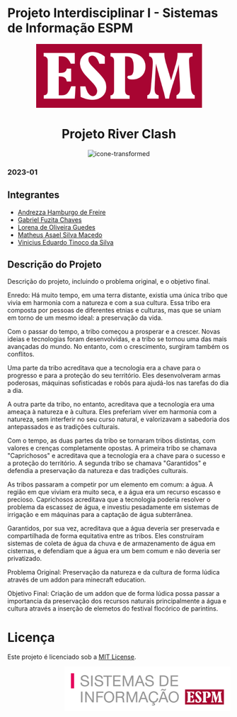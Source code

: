 # Projeto Interdisciplinar I - Sistemas de Informação ESPM

<p align="center">
    <a href="https://www.espm.br/cursos-de-graduacao/sistemas-de-informacao/"><img src="https://raw.githubusercontent.com/tech-espm/misc-template/main/logo.png" alt="Sistemas de Informação ESPM" style="width: 375px;"/></a>
</p>

<div align="center">

# Projeto River Clash

</div>

<p align="center">
  <img src="https://github.com/andrezzahfreire/minecraft-projeto-interdisciplinar/assets/100586467/aa7a4b77-ac4b-4f1e-8140-70e8eac0da17" alt="icone-transformed"
      width="200px">
</p>

### 2023-01

## Integrantes
- [Andrezza Hamburgo de Freire](https://github.com/andrezzahfreire)
- [Gabriel Fuzita Chaves](https://github.com/Garibaldo95)
- [Lorena de Oliveira Guedes](https://github.com/lohgdds1)
- [Matheus Asael Silva Macedo](https://github.com/M-asael)
- [Vinicius Eduardo Tinoco da Silva](https://github.com/Vinicius-eng20)

## Descrição do Projeto

Descrição do projeto, incluindo o problema original, e o objetivo final. 

Enredo:
Há muito tempo, em uma terra distante, existia uma única tribo que vivia em harmonia com a
natureza e com a sua cultura. Essa tribo era composta por pessoas de diferentes etnias e
culturas, mas que se uniam em torno de um mesmo ideal: a preservação da vida.

Com o passar do tempo, a tribo começou a prosperar e a crescer. Novas ideias e
tecnologias foram desenvolvidas, e a tribo se tornou uma das mais avançadas do mundo.
No entanto, com o crescimento, surgiram também os conflitos.

Uma parte da tribo acreditava que a tecnologia era a chave para o progresso e para a
proteção do seu território. Eles desenvolveram armas poderosas, máquinas sofisticadas e
robôs para ajudá-los nas tarefas do dia a dia.

A outra parte da tribo, no entanto, acreditava que a tecnologia era uma ameaça à natureza e
à cultura. Eles preferiam viver em harmonia com a natureza, sem interferir no seu curso
natural, e valorizavam a sabedoria dos antepassados e as tradições culturais.

Com o tempo, as duas partes da tribo se tornaram tribos distintas, com valores e crenças
completamente opostas. A primeira tribo se chamava "Caprichosos" e acreditava que a
tecnologia era a chave para o sucesso e a proteção do território. A segunda tribo se
chamava "Garantidos" e defendia a preservação da natureza e das tradições culturais.

As tribos passaram a competir por um elemento em comum: a água. A região em que viviam
era muito seca, e a água era um recurso escasso e precioso. Caprichosos acreditava que a
tecnologia poderia resolver o problema da escassez de água, e investiu pesadamente em
sistemas de irrigação e em máquinas para a captação de água subterrânea.

Garantidos, por sua vez, acreditava que a água deveria ser preservada e compartilhada de
forma equitativa entre as tribos. Eles construíram sistemas de coleta de água da chuva e de
armazenamento de água em cisternas, e defendiam que a água era um bem comum e não
deveria ser privatizado.

Problema Original:
Preservação da natureza e da cultura de forma lúdica através de um addon para minecraft education.

Objetivo Final:
Criação de um addon que de forma lúdica possa passar a importancia da preservação dos recursos naturais
principalmente a água e cultura através a inserção de elemetos do festival flocórico de parintins.
# Licença

Este projeto é licenciado sob a [MIT License](https://github.com/tech-espm/misc-template/blob/main/LICENSE).

<p align="right">
    <a href="https://www.espm.br/cursos-de-graduacao/sistemas-de-informacao/"><img src="https://raw.githubusercontent.com/tech-espm/misc-template/main/logo-si-512.png" alt="Sistemas de Informação ESPM" style="width: 375px;"/></a>
</p>
